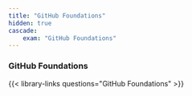 ```yaml
---
title: "GitHub Foundations"
hidden: true
cascade:
    exam: "GitHub Foundations"
---
```


### GitHub Foundations

{{< library-links questions="GitHub Foundations" >}}
